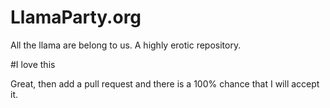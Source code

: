 LlamaParty.org
==============

All the llama are belong to us. A highly erotic repository.

#I love this

Great, then add a pull request and there is a 100% chance that I will accept it.
